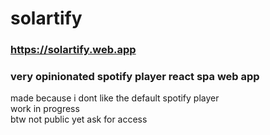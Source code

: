 # solartify

### https://solartify.web.app

### very opinionated spotify player react spa web app

made because i dont like the default spotify player  
work in progress  
btw not public yet ask for access
